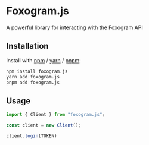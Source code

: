 # Foxogram.js

A powerful library for interacting with the Foxogram API

## Installation

Install with [npm](https://www.npmjs.com/) / [yarn](https://yarnpkg.com) / [pnpm](https://pnpm.js.org/):

```sh
npm install foxogram.js
yarn add foxogram.js
pnpm add foxogram.js
```

## Usage

```ts
import { Client } from "foxogram.js";

const client = new Client();

client.login(TOKEN)
```
